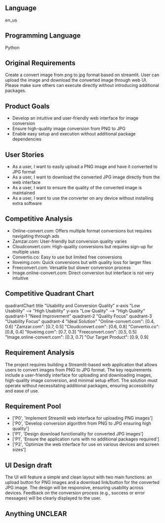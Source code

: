 ## Language

en_us

## Programming Language

Python

## Original Requirements

Create a convert image from png to jpg format based on streamlit. User can upload the image and download the converted image through web UI. Please make sure others can execute directly without introducing additional packages.

## Product Goals

- Develop an intuitive and user-friendly web interface for image conversion
- Ensure high-quality image conversion from PNG to JPG
- Enable easy setup and execution without additional package dependencies

## User Stories

- As a user, I want to easily upload a PNG image and have it converted to JPG format
- As a user, I want to download the converted JPG image directly from the web interface
- As a user, I want to ensure the quality of the converted image is maintained
- As a user, I want to use the converter on any device without installing extra software

## Competitive Analysis

- Online-convert.com: Offers multiple format conversions but requires navigating through ads
- Zamzar.com: User-friendly but conversion quality varies
- Cloudconvert.com: High-quality conversions but requires sign-up for multiple uses
- Convertio.co: Easy to use but limited free conversions
- Iloveimg.com: Quick conversions but with quality loss for larger files
- Freeconvert.com: Versatile but slower conversion process
- Image.online-convert.com: Direct conversion but interface is not very intuitive

## Competitive Quadrant Chart

quadrantChart
    title "Usability and Conversion Quality"
    x-axis "Low Usability" --> "High Usability"
    y-axis "Low Quality" --> "High Quality"
    quadrant-1 "Need Improvement"
    quadrant-2 "Quality Focus"
    quadrant-3 "Usability Focus"
    quadrant-4 "Ideal Solution"
    "Online-convert.com": [0.4, 0.6]
    "Zamzar.com": [0.7, 0.5]
    "Cloudconvert.com": [0.6, 0.8]
    "Convertio.co": [0.8, 0.4]
    "Iloveimg.com": [0.7, 0.3]
    "Freeconvert.com": [0.5, 0.5]
    "Image.online-convert.com": [0.3, 0.7]
    "Our Target Product": [0.9, 0.9]

## Requirement Analysis

The project requires building a Streamlit-based web application that allows users to convert images from PNG to JPG format. The key requirements include a user-friendly interface for uploading and downloading images, high-quality image conversion, and minimal setup effort. The solution must operate without necessitating additional packages, ensuring accessibility and ease of use.

## Requirement Pool

- ['P0', 'Implement Streamlit web interface for uploading PNG images']
- ['P0', 'Develop conversion algorithm from PNG to JPG ensuring high quality']
- ['P1', 'Design download functionality for converted JPG images']
- ['P1', 'Ensure the application runs with no additional packages required']
- ['P2', 'Optimize the web interface for use on various devices and screen sizes']

## UI Design draft

The UI will feature a simple and clean layout with two main functions: an upload button for PNG images and a download link/button for the converted JPG image. The design will be responsive, ensuring usability across devices. Feedback on the conversion process (e.g., success or error messages) will be clearly displayed to the user.

## Anything UNCLEAR



